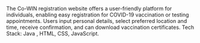 The Co-WIN registration website offers a user-friendly platform for
individuals, enabling easy registration for COVID-19 vaccination or testing appointments. Users input personal details, select preferred
location and time, receive confirmation, and can download vaccination
certificates. Tech Stack: Java , HTML, CSS, JavaScript.

